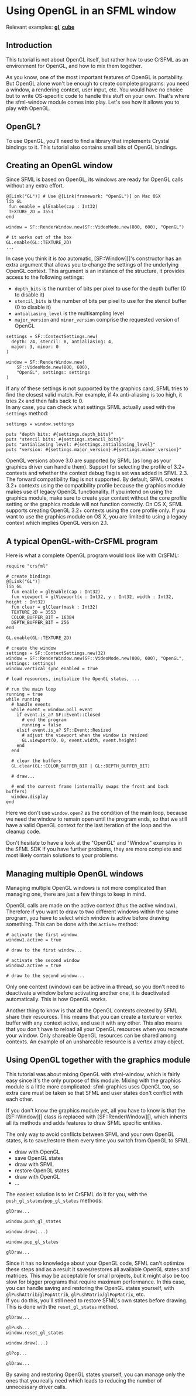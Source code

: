 # Using OpenGL in an SFML window

Relevant examples: **[gl](https://github.com/oprypin/crsfml/tree/master/examples/gl.cr)**, **[cube](https://github.com/oprypin/crsfml-examples/tree/master/cube)**

## Introduction

This tutorial is not about OpenGL itself, but rather how to use CrSFML as an environment for OpenGL, and how to mix them together.

As you know, one of the most important features of OpenGL is portability. But OpenGL alone won't be enough to create complete programs: you need a window, a rendering context, user input, etc. You would have no choice but to write OS-specific code to handle this stuff on your own. That's where the sfml-window module comes into play. Let's see how it allows you to play with OpenGL.

## OpenGL?

To use OpenGL, you'll need to find a library that implements Crystal bindings to it. This tutorial also contains small bits of OpenGL bindings.

## Creating an OpenGL window

Since SFML is based on OpenGL, its windows are ready for OpenGL calls without any extra effort.

```crystal
@[Link("GL")] # Use @[Link(framework: "OpenGL")] on Mac OSX
lib GL
 fun enable = glEnable(cap : Int32)
 TEXTURE_2D = 3553
end

window = SF::RenderWindow.new(SF::VideoMode.new(800, 600), "OpenGL")

# it works out of the box
GL.enable(GL::TEXTURE_2D)
...
```

In case you think it is *too* automatic, [SF::Window][]'s constructor has an extra argument that allows you to change the settings of the underlying OpenGL context. This argument is an instance of the structure, it provides access to the following settings:

* `depth_bits` is the number of bits per pixel to use for the depth buffer (0 to disable it)
* `stencil_bits` is the number of bits per pixel to use for the stencil buffer (0 to disable it)
* `antialiasing_level` is the multisampling level
* `major_version` and `minor_version` comprise the requested version of OpenGL

```crystal
settings = SF::ContextSettings.new(
  depth: 24, stencil: 8, antialiasing: 4,
  major: 3, minor: 0
)

window = SF::RenderWindow.new(
    SF::VideoMode.new(800, 600),
    "OpenGL", settings: settings
)
```

If any of these settings is not supported by the graphics card, SFML tries to find the closest valid match. For example, if 4x anti-aliasing is too high, it tries 2x and then falls back to 0.  
In any case, you can check what settings SFML actually used with the `settings` method:

```crystal
settings = window.settings

puts "depth bits: #{settings.depth_bits}"
puts "stencil bits: #{settings.stencil_bits}"
puts "antialiasing level: #{settings.antialiasing_level}"
puts "version: #{settings.major_version}.#{settings.minor_version}"
```

OpenGL versions above 3.0 are supported by SFML (as long as your graphics driver can handle them). Support for selecting the profile of 3.2+ contexts and whether the context debug flag is set was added in SFML 2.3. The forward compatibility flag is not supported. By default, SFML creates 3.2+ contexts using the compatibility profile because the graphics module makes use of legacy OpenGL functionality. If you intend on using the graphics module, make sure to create your context without the core profile setting or the graphics module will not function correctly. On OS X, SFML supports creating OpenGL 3.2+ contexts using the core profile only. If you want to use the graphics module on OS X, you are limited to using a legacy context which implies OpenGL version 2.1.

## A typical OpenGL-with-CrSFML program

Here is what a complete OpenGL program would look like with CrSFML:

```crystal
require "crsfml"

# create bindings
@[Link("GL")]
lib GL
  fun enable = glEnable(cap : Int32)
  fun viewport = glViewport(x : Int32, y : Int32, width : Int32, height : Int32)
  fun clear = glClear(mask : Int32)
  TEXTURE_2D = 3553
  COLOR_BUFFER_BIT = 16384
  DEPTH_BUFFER_BIT = 256
end

GL.enable(GL::TEXTURE_2D)

# create the window
settings = SF::ContextSettings.new(32)
window = SF::RenderWindow.new(SF::VideoMode.new(800, 600), "OpenGL", settings: settings)
window.vertical_sync_enabled = true

# load resources, initialize the OpenGL states, ...

# run the main loop
running = true
while running
  # handle events
  while event = window.poll_event
    if event.is_a? SF::Event::Closed
      # end the program
      running = false
    elsif event.is_a? SF::Event::Resized
      # adjust the viewport when the window is resized
      GL.viewport(0, 0, event.width, event.height)
    end
  end

  # clear the buffers
  GL.clear(GL::COLOR_BUFFER_BIT | GL::DEPTH_BUFFER_BIT)

  # draw...

  # end the current frame (internally swaps the front and back buffers)
  window.display
end
```

Here we don't use `window.open?` as the condition of the main loop, because we need the window to remain open until the program ends, so that we still have a valid OpenGL context for the last iteration of the loop and the cleanup code.

Don't hesitate to have a look at the "OpenGL" and "Window" examples in the SFML SDK if you have further problems, they are more complete and most likely contain solutions to your problems.

## Managing multiple OpenGL windows

Managing multiple OpenGL windows is not more complicated than managing one, there are just a few things to keep in mind.

OpenGL calls are made on the active context (thus the active window). Therefore if you want to draw to two different windows within the same program, you have to select which window is active before drawing something. This can be done with the `active=` method:

```crystal
# activate the first window
window1.active = true

# draw to the first window...

# activate the second window
window2.active = true

# draw to the second window...
```

Only one context (window) can be active in a thread, so you don't need to deactivate a window before activating another one, it is deactivated automatically. This is how OpenGL works.

Another thing to know is that all the OpenGL contexts created by SFML share their resources. This means that you can create a texture or vertex buffer with any context active, and use it with any other. This also means that you don't have to reload all your OpenGL resources when you recreate your window. Only shareable OpenGL resources can be shared among contexts. An example of an unshareable resource is a vertex array object.

## Using OpenGL together with the graphics module

This tutorial was about mixing OpenGL with sfml-window, which is fairly easy since it's the only purpose of this module. Mixing with the graphics module is a little more complicated: sfml-graphics uses OpenGL too, so extra care must be taken so that SFML and user states don't conflict with each other.

If you don't know the graphics module yet, all you have to know is that the [SF::Window][] class is replaced with [SF::RenderWindow][], which inherits all its methods and adds features to draw SFML specific entities.

The only way to avoid conflicts between SFML and your own OpenGL states, is to save/restore them every time you switch from OpenGL to SFML.

- draw with OpenGL
- save OpenGL states
- draw with SFML
- restore OpenGL states
- draw with OpenGL
- ...

The easiest solution is to let CrSFML do it for you, with the `push_gl_states`/`pop_gl_states` methods:

```crystal
glDraw...

window.push_gl_states

window.draw(...)

window.pop_gl_states

glDraw...
```

Since it has no knowledge about your OpenGL code, SFML can't optimize these steps and as a result it saves/restores all available OpenGL states and matrices. This may be acceptable for small projects, but it might also be too slow for bigger programs that require maximum performance. In this case, you can handle saving and restoring the OpenGL states yourself, with `glPushAttrib`/`glPopAttrib`, `glPushMatrix`/`glPopMatrix`, etc.  
If you do this, you'll still need to restore SFML's own states before drawing. This is done with the `reset_gl_states` method.

```crystal
glDraw...

glPush...
window.reset_gl_states

window.draw(...)

glPop...

glDraw...
```

By saving and restoring OpenGL states yourself, you can manage only the ones that you really need which leads to reducing the number of unnecessary driver calls.
